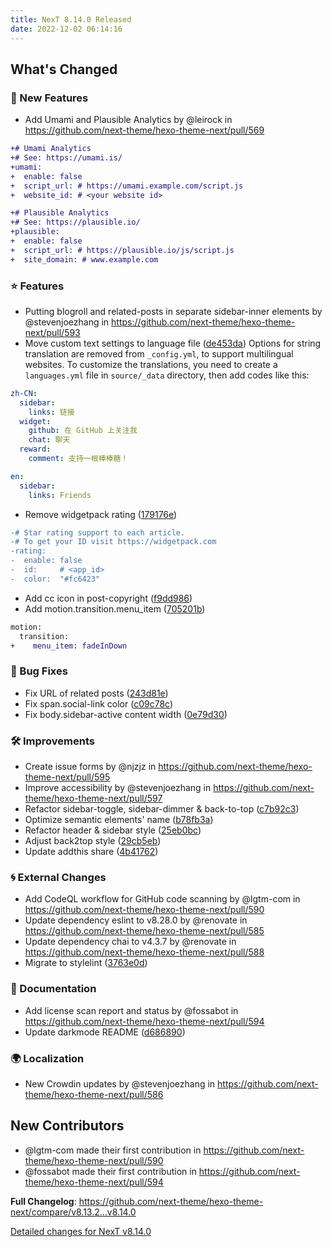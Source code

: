 ```yaml
---
title: NexT 8.14.0 Released
date: 2022-12-02 06:14:16
---
```


<!-- Release notes generated using configuration in .github/release.yml at v8.14.0 -->

## What's Changed
### 🌟 New Features
* Add Umami and Plausible Analytics by @leirock in https://github.com/next-theme/hexo-theme-next/pull/569
```diff
+# Umami Analytics
+# See: https://umami.is/
+umami:
+  enable: false
+  script_url: # https://umami.example.com/script.js
+  website_id: # <your website id>

+# Plausible Analytics
+# See: https://plausible.io/
+plausible:
+  enable: false
+  script_url: # https://plausible.io/js/script.js
+  site_domain: # www.example.com
```
### ⭐ Features
* Putting blogroll and related-posts in separate sidebar-inner elements by @stevenjoezhang in https://github.com/next-theme/hexo-theme-next/pull/593
* Move custom text settings to language file ([de453da](https://github.com/next-theme/hexo-theme-next/commit/de453da84073855b849f4fda798efd7e84b40a16))
Options for string translation are removed from `_config.yml`, to support multilingual websites. To customize the translations, you need to create a `languages.yml` file in `source/_data` directory, then add codes like this:
```yml
zh-CN:
  sidebar:
    links: 链接
  widget:
    github: 在 GitHub 上关注我
    chat: 聊天
  reward:
    comment: 支持一根棒棒糖！

en:
  sidebar:
    links: Friends
```
* Remove widgetpack rating ([179176e](https://github.com/next-theme/hexo-theme-next/commit/179176e3eddf95c1b87f5e8b902d6a94a40895e4))
```diff
-# Star rating support to each article.
-# To get your ID visit https://widgetpack.com
-rating:
-  enable: false
-  id:     # <app_id>
-  color:  "#fc6423"
```
* Add cc icon in post-copyright ([f9dd986](https://github.com/next-theme/hexo-theme-next/commit/f9dd9869de5a82424452ab77796f240e3f594b97))
* Add motion.transition.menu_item ([705201b](https://github.com/next-theme/hexo-theme-next/commit/705201bde3fff01bc95ea07514c2b1dfb3f0c74e))
```diff
motion:
  transition:
+    menu_item: fadeInDown
```
### 🐞 Bug Fixes
* Fix URL of related posts ([243d81e](https://github.com/next-theme/hexo-theme-next/commit/243d81ed8ead93eac404b7df81bd0cbb0d68d2bb))
* Fix span.social-link color ([c09c78c](https://github.com/next-theme/hexo-theme-next/commit/c09c78c36cac623a88ecf065b1b880438f4139ee))
* Fix body.sidebar-active content width ([0e79d30](https://github.com/next-theme/hexo-theme-next/commit/0e79d308edfd935085977ed6db51fa4c11ea52ff))
### 🛠 Improvements
* Create issue forms by @njzjz in https://github.com/next-theme/hexo-theme-next/pull/595
* Improve accessibility by @stevenjoezhang in https://github.com/next-theme/hexo-theme-next/pull/597
* Refactor sidebar-toggle, sidebar-dimmer & back-to-top ([c7b92c3](https://github.com/next-theme/hexo-theme-next/commit/c7b92c3af8e8c40545464c2de0f272f7ff7ac40a))
* Optimize semantic elements' name ([b78fb3a](https://github.com/next-theme/hexo-theme-next/commit/b78fb3ac907d283655a3efef3c1e4b503d66a138))
* Refactor header & sidebar style ([25eb0bc](https://github.com/next-theme/hexo-theme-next/commit/25eb0bce33cdc13e598a6498729ad06aa3966ede))
* Adjust back2top style ([29cb5eb](https://github.com/next-theme/hexo-theme-next/commit/29cb5ebf39d59d1c397136c1ec772d6995ba6e89))
* Update addthis share ([4b41762](https://github.com/next-theme/hexo-theme-next/commit/4b417629d13845e1a943205c921d44a2d6d67626))
### 🌀 External Changes
* Add CodeQL workflow for GitHub code scanning by @lgtm-com in https://github.com/next-theme/hexo-theme-next/pull/590
* Update dependency eslint to v8.28.0 by @renovate in https://github.com/next-theme/hexo-theme-next/pull/585
* Update dependency chai to v4.3.7 by @renovate in https://github.com/next-theme/hexo-theme-next/pull/588
* Migrate to stylelint ([3763e0d](https://github.com/next-theme/hexo-theme-next/commit/3763e0d5883c0d07423f1a0166573f5b8271be57))
### 📖 Documentation
* Add license scan report and status by @fossabot in https://github.com/next-theme/hexo-theme-next/pull/594
* Update darkmode README ([d686890](https://github.com/next-theme/hexo-theme-next/commit/d6868907ecb0df91b606a6726cfa2c3c04abbd68))
### 🌍 Localization
* New Crowdin updates by @stevenjoezhang in https://github.com/next-theme/hexo-theme-next/pull/586

## New Contributors
* @lgtm-com made their first contribution in https://github.com/next-theme/hexo-theme-next/pull/590
* @fossabot made their first contribution in https://github.com/next-theme/hexo-theme-next/pull/594

**Full Changelog**: https://github.com/next-theme/hexo-theme-next/compare/v8.13.2...v8.14.0

[Detailed changes for NexT v8.14.0](https://github.com/next-theme/hexo-theme-next/releases/tag/v8.14.0)
